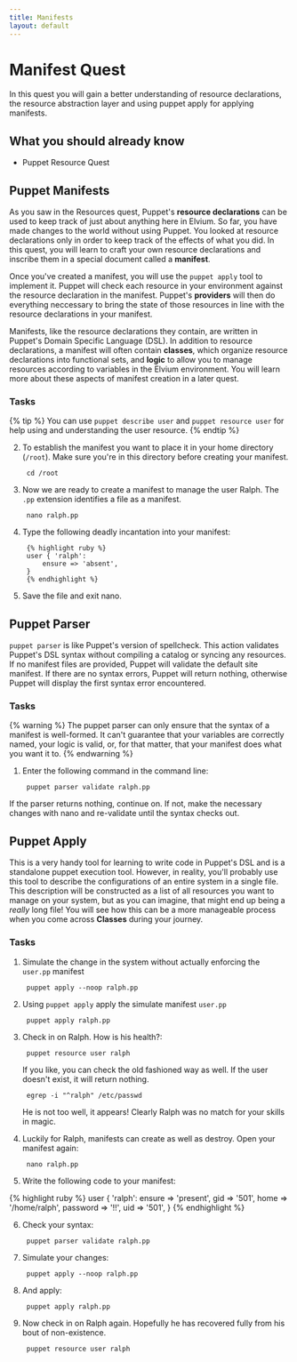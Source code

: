 ```yaml
---
title: Manifests
layout: default
---
```


# Manifest Quest

In this quest you will gain a better understanding of resource declarations, the resource abstraction layer and using puppet apply for applying manifests.

## What you should already know

- Puppet Resource Quest

## Puppet Manifests

As you saw in the Resources quest, Puppet's **resource declarations** can be used to keep track of just about anything here in Elvium. So far, you have made changes to the world without using Puppet. You looked at resource declarations only in order to keep track of the effects of what you did. In this quest, you will learn to craft your own resource declarations and inscribe them in a special document called a **manifest**. 

Once you've created a manifest, you will use the `puppet apply` tool to implement it. Puppet will check each resource in your environment against the resource declaration in the manifest. Puppet's **providers** will then do everything neccessary to bring the state of those resources in line with the resource declarations in your manifest.

Manifests, like the resource declarations they contain, are written in Puppet's Domain Specific Language (DSL). In addition to resource declarations, a manifest will often contain **classes**, which organize resource declarations into functional sets, and **logic** to allow you to manage resources according to variables in the Elvium environment. You will learn more about these aspects of manifest creation in a later quest.

### Tasks

{% tip %}
You can use `puppet describe user` and `puppet resource user` for help using and understanding the user resource.
{% endtip %}

2. To establish the manifest you want to place it in your home directory (`/root`). Make sure you're in this directory before creating your manifest.

		cd /root

3. Now we are ready to create a manifest to manage the user Ralph. The `.pp` extension identifies a file as a manifest.

		nano ralph.pp

4. Type the following deadly incantation into your manifest:

		{% highlight ruby %}
		user { 'ralph':
			ensure => 'absent',
		}
		{% endhighlight %}


5. Save the file and exit nano.

## Puppet Parser

`puppet parser` is like Puppet's version of spellcheck. This action validates Puppet's DSL syntax without compiling a catalog or syncing any resources. If no manifest files are provided, Puppet will validate the default site manifest. If there are no syntax errors, Puppet will return nothing, otherwise Puppet will display the first syntax error encountered. 

### Tasks

{% warning %}
The puppet parser can only ensure that the syntax of a manifest is well-formed. It can't guarantee that your variables are correctly named, your logic is valid, or, for that matter, that your manifest does what you want it to.
{% endwarning %}

1. Enter the following command in the command line:

		puppet parser validate ralph.pp

If the parser returns nothing, continue on. If not, make the necessary changes with nano and re-validate until the syntax checks out.

## Puppet Apply

This is a very handy tool for learning to write code in Puppet's DSL and is a standalone puppet execution tool. However, in reality, you'll probably use this tool to describe the configurations of an entire system in a single file. This description will be constructed as a list of all resources you want to manage on your system, but as you can imagine, that might end up being a _really_ long file! You will see how this can be a more manageable process when you come across **Classes** during your journey.

### Tasks

1. Simulate the change in the system without actually enforcing the `user.pp` manifest

		puppet apply --noop ralph.pp

2. Using `puppet apply` apply the simulate manifest `user.pp`

		puppet apply ralph.pp

3. Check in on Ralph. How is his health?:

		puppet resource user ralph
		
	If you like, you can check the old fashioned way as well. If the user doesn't exist, it will return nothing.
		
		egrep -i "^ralph" /etc/passwd
		
	He is not too well, it appears! Clearly Ralph was no match for your skills in magic.

4. Luckily for Ralph, manifests can create as well as destroy. Open your manifest again:

		nano ralph.pp

5. Write the following code to your manifest:

{% highlight ruby %}
user { 'ralph':
	ensure  => 'present',
	gid      => '501',
	home     => '/home/ralph',
	password => '!!',
	uid      => '501',
}
{% endhighlight %}

6. Check your syntax:

		puppet parser validate ralph.pp
	
7. Simulate your changes:

		puppet apply --noop ralph.pp
	
8. And apply:

		puppet apply ralph.pp
	
9. Now check in on Ralph again. Hopefully he has recovered fully from his bout of non-existence.

		puppet resource user ralph	